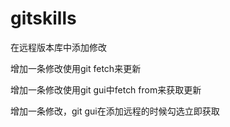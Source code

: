 # gitskills
在远程版本库中添加修改

增加一条修改使用git fetch来更新

增加一条修改使用git gui中fetch from来获取更新

增加一条修改，git gui在添加远程的时候勾选立即获取
